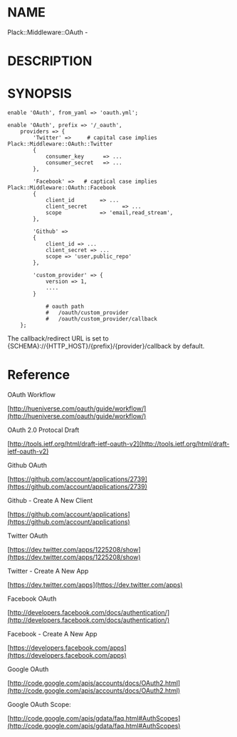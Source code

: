 # NAME

Plack::Middleware::OAuth - 

# DESCRIPTION







# SYNOPSIS

	enable 'OAuth', from_yaml => 'oauth.yml';

	enable 'OAuth', prefix => '/_oauth',
        providers => {
            'Twitter' =>     # capital case implies Plack::Middleware::OAuth::Twitter
            {
                consumer_key      => ...
                consumer_secret   => ...
            },

            'Facebook' =>   # captical case implies Plack::Middleware::OAuth::Facebook
            {
                client_id        => ...
                client_secret           => ...
                scope            => 'email,read_stream',
            },

            'Github' => 
			{
                client_id => ...
                client_secret => ...
                scope => 'user,public_repo'
            },

			'custom_provider' => { 
				version => 1,
				....
			}

				# oauth path
				#   /oauth/custom_provider
				#   /oauth/custom_provider/callback
		};

The callback/redirect URL is set to {SCHEMA}://{HTTP_HOST}/{prefix}/{provider}/callback by default.

# Reference

OAuth Workflow

[http://hueniverse.com/oauth/guide/workflow/](http://hueniverse.com/oauth/guide/workflow/)

OAuth 2.0 Protocal Draft

[http://tools.ietf.org/html/draft-ietf-oauth-v2](http://tools.ietf.org/html/draft-ietf-oauth-v2)

Github OAuth 

[https://github.com/account/applications/2739](https://github.com/account/applications/2739)

Github - Create A New Client

[https://github.com/account/applications](https://github.com/account/applications)

Twitter OAuth

[https://dev.twitter.com/apps/1225208/show](https://dev.twitter.com/apps/1225208/show)

Twitter - Create A New App

[https://dev.twitter.com/apps](https://dev.twitter.com/apps)



Facebook OAuth

[http://developers.facebook.com/docs/authentication/](http://developers.facebook.com/docs/authentication/)

Facebook - Create A New App

[https://developers.facebook.com/apps](https://developers.facebook.com/apps)

Google OAuth

[http://code.google.com/apis/accounts/docs/OAuth2.html](http://code.google.com/apis/accounts/docs/OAuth2.html)

Google OAuth Scope:

[http://code.google.com/apis/gdata/faq.html#AuthScopes](http://code.google.com/apis/gdata/faq.html#AuthScopes)




